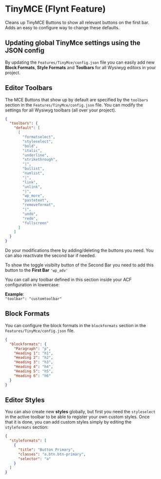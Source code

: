 # TinyMCE (Flynt Feature)

Cleans up TinyMCE Buttons to show all relevant buttons on the first bar. Adds an easy to configure way to change these defaults.

## Updating global TinyMce settings using the JSON config
By updating the `Features/TinyMce/config.json` file you can easily add new **Block Formats**, **Style Formats** and **Toolbars** for all Wysiwyg editors in your project.

## Editor Toolbars

The MCE Buttons that show up by default are specified by the `toolbars` section in the `Features/TinyMce/config.json` file.
You can modify the settings for all Wysiwyg toolbars (all over your project).

```json
{
  "toolbars": {
    "default": [
      [
        "formatselect",
        "styleselect",
        "bold",
        "italic",
        "underline",
        "strikethrough",
        "|",
        "bullist",
        "numlist",
        "|",
        "link",
        "unlink",
        "|",
        "wp_more",
        "pastetext",
        "removeformat",
        "|",
        "undo",
        "redo",
        "fullscreen"
      ]
    ]
  }
}
```

Do your modifications there by adding/deleting the buttons you need.
You can also reactivate the second bar if needed.

To show the toggle visibilty button of the Second Bar you need to add this button to the __First Bar__ `'wp_adv'`

You can call any toolbar defined in this section inside your ACF configuration in lowercase:

**Example**:<br>
`"toolbar": "customtoolbar"`

## Block Formats

You can configure the block formats in the `blockformats` section in the `Features/TinyMce/config.json` file.

```json
{
  "blockformats": {
    "Paragraph": "p",
    "Heading 1": "h1",
    "Heading 2": "h2",
    "Heading 3": "h3",
    "Heading 4": "h4",
    "Heading 5": "h5",
    "Heading 6": "h6"
  }
}
```

## Editor Styles

You can also create new **styles** globally, but first you need the `styleselect` in the active toolbar to be able to register your own custom styles.
Once that it is done, you can add custom styles simply by editing the `styleformats` section:

```json
{
  "styleformats": [
    {
      "title": "Button Primary",
      "classes": "a.btn.btn-primary",
      "selector": "a"
    }
  ]
}
```

